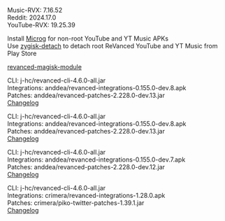 Music-RVX: 7.16.52  
Reddit: 2024.17.0  
YouTube-RVX: 19.25.39  

Install [Microg](https://github.com/ReVanced/GmsCore/releases) for non-root YouTube and YT Music APKs  
Use [zygisk-detach](https://github.com/j-hc/zygisk-detach) to detach root ReVanced YouTube and YT Music from Play Store  

[revanced-magisk-module](https://github.com/j-hc/revanced-magisk-module)
  
CLI: j-hc/revanced-cli-4.6.0-all.jar  
Integrations: anddea/revanced-integrations-0.155.0-dev.8.apk  
Patches: anddea/revanced-patches-2.228.0-dev.13.jar  
[Changelog](https://github.com/anddea/revanced-patches/releases/tag/v2.228.0-dev.13)

CLI: j-hc/revanced-cli-4.6.0-all.jar  
Integrations: anddea/revanced-integrations-0.155.0-dev.8.apk  
Patches: anddea/revanced-patches-2.228.0-dev.13.jar  
[Changelog](https://github.com/anddea/revanced-patches/releases/tag/v2.228.0-dev.13)

CLI: j-hc/revanced-cli-4.6.0-all.jar  
Integrations: anddea/revanced-integrations-0.155.0-dev.7.apk  
Patches: anddea/revanced-patches-2.228.0-dev.12.jar  
[Changelog](https://github.com/anddea/revanced-patches/releases/tag/v2.228.0-dev.12)

CLI: j-hc/revanced-cli-4.6.0-all.jar  
Integrations: crimera/revanced-integrations-1.28.0.apk  
Patches: crimera/piko-twitter-patches-1.39.1.jar  
[Changelog](https://github.com/crimera/piko/releases/tag/v1.39.1)  
